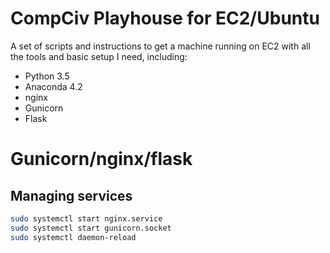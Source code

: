 # CompCiv Playhouse for EC2/Ubuntu

A set of scripts and instructions to get a machine running on EC2 with all the tools and basic setup I need, including:

- Python 3.5
- Anaconda 4.2
- nginx
- Gunicorn
- Flask




# Gunicorn/nginx/flask

## Managing services

~~~sh
sudo systemctl start nginx.service
sudo systemctl start gunicorn.socket 
sudo systemctl daemon-reload
~~~




